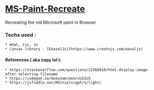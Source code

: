 # [MS-Paint-Recreate](overlorddamygod.github.io/)

Recreating the old Microsoft paint in Browser

### Techs used :
    * Html, Css, Js
    * Canvas library - [EeaselJs](https://www.createjs.com/easeljs)


#### References ( aka copy lol ):
    * https://stackoverflow.com/questions/12368910/html-display-image-after-selecting-filename
    * https://codepen.io/Geeyoam/pen/vLGZzG
    * https://jsfiddle.net/Mottie/xcqpF/1/light/